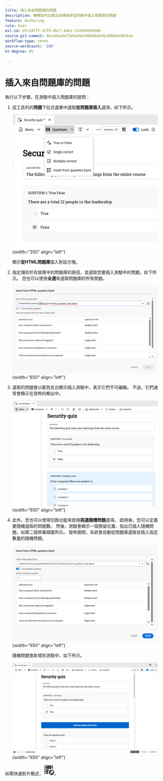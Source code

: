 ```yaml
---
title: 插入來自問題庫的問題
description: 瞭解如何在產品訓練與學習測驗中插入問題庫的問題
feature: Authoring
role: User
exl-id: dfc247f7-31f9-4bcf-84e2-151993603b89
source-git-commit: 40ce03adef1b9a50afd6698de49c09b65e565b3e
workflow-type: tm+mt
source-wordcount: '208'
ht-degree: 0%

---
```


# 插入來自問題庫的問題

執行以下步驟，在測驗中插入問題庫的提問：

1. 從工具列的&#x200B;**問題**&#x200B;下拉式選單中選取&#x200B;**從問題庫插入**&#x200B;選項，如下所示。

   ![](assets/insert-from-question-bank.png){width="350" align="left"}

   顯示&#x200B;**從HTML問題庫**&#x200B;插入對話方塊。

1. 指定儲存於存放庫中的問題庫的路徑，並選取您要插入測驗中的問題，如下所示。 您也可以使用&#x200B;**全選**&#x200B;來選取問題庫的所有問題。

   ![](assets/question-bank.png){width="650" align="left"}

1. 選取的問題會以藍色反白顯示插入測驗中，表示它們不可編輯。 不過，它們通常會顯示在發佈的輸出中。

   ![](assets/specific-questions.png){width="650" align="left"}

1. 此外，您也可以使用切換功能來啟用&#x200B;**挑選隨機問題**&#x200B;選項。 啟用後，您可以定義要隨機選取的問題數。 然後，測驗會顯示一個預留位置，指出已插入隨機問題，如第二個熒幕擷圖所示。 發佈期間，系統會自動從問題庫選取並插入指定數量的隨機問題。

   ![](assets/random-question-question-bank.png){width="650" align="left"}

   隨機問題會新增到測驗中，如下所示。

   ![](assets/inserted-question.png){width="650" align="left"}


如需快速影片概述，[![](assets/Smock_VideoCheckedOut_18_N.svg)](https://video.tv.adobe.com/v/3475212/learning-content-aem-guides)。
